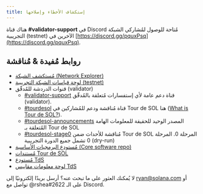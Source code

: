 ```yaml
---
title: إستكشاف الأخطاء وإصلاحها
---
```


هناك قناة **\#validator-support** في Discord مُتاحة للوصول لمُشاركي الشبكة التجريبية (testnet) الآخرين في [https://discord.gg/pquxPsq](https://discord.gg/pquxPsq).

## روابط مُفيدة & مُناقشة

- [مُستكشف الشبكة (Network Explorer)](http://explorer.solana.com/)
- [لوحة قياسات الشبكة التجريبية (testnet)](https://metrics.solana.com:3000/d/monitor-edge/cluster-telemetry-edge?refresh=60s&orgId=2)
- قنوات الدردشة للمُدقّق (validator)
  - [\#validator-support](https://discord.gg/rZsenD) قناة دعم عامة لأي إستفسارات مُتعلقة بالمُدقّق (validator).
  - [\#tourdesol](https://discord.gg/BdujK2) قناة مُناقشة ودعم للمُشاركين في Tour de SOL هنا ([What is Tour de SOL?](https://solana.com/tds/)).
  - [\#tourdesol-announcements](https://discord.gg/Q5TxEC) المصدر الوحيد للحقيقة للمعلومات الهامة المُتعلقة بـ Tour de SOL
  - [\#tourdesol-stage0](https://discord.gg/Xf8tES) مُناقشة للأحداث ضمن Tour de SOL المرحلة 0. المرحلة 0 تشمل جميع الدورة التجريبية (dry-run)
- [مُستودع البرمجيات الأساسية (Core software repo)](https://github.com/solana-labs/solana)
- [مُستندات Tour de SOL](https://docs.solana.com/tour-de-sol)
- [مُستودع TdS](https://github.com/solana-labs/tour-de-sol)
- [لوحة معلومات مقاييس TdS](https://metrics.solana.com:3000/d/monitor-edge/cluster-telemetry-edge?refresh=1m&from=now-15m&to=now&var-testnet=tds)

لا يُمكنك العثور على ما تبحث عنه؟ أرسل بريدًا إلكترونيًا إلى ryan@solana.com أو تواصل مع @rshea\#2622 على الـ Discord.
